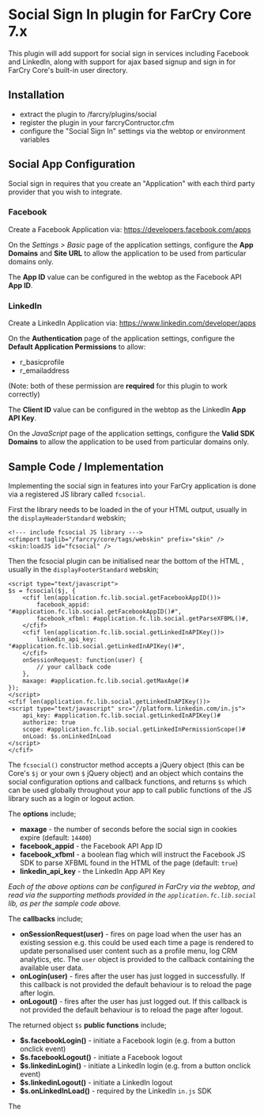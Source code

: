 # Social Sign In plugin for FarCry Core 7.x

This plugin will add support for social sign in services including Facebook and LinkedIn, along with support for ajax based signup and sign in for FarCry Core's built-in user directory.


## Installation

- extract the plugin to /farcry/plugins/social
- register the plugin in your farcryContructor.cfm
- configure the "Social Sign In" settings via the webtop or environment variables


## Social App Configuration

Social sign in requires that you create an "Application" with each third party provider that you wish to integrate.

### Facebook

Create a Facebook Application via:
https://developers.facebook.com/apps

On the *Settings > Basic* page of the application settings, configure the **App Domains** and **Site URL** to allow the application to be used from particular domains only.

The **App ID** value can be configured in the webtop as the Facebook API **App ID**.

### LinkedIn

Create a LinkedIn Application via:
https://www.linkedin.com/developer/apps

On the **Authentication** page of the application settings, configure the **Default Application Permissions** to allow:

- r_basicprofile
- r_emailaddress

(Note: both of these permission are **required** for this plugin to work correctly)

The **Client ID** value can be configured in the webtop as the LinkedIn **App API Key**.

On the *JavaScript* page of the application settings, configure the **Valid SDK Domains** to allow the application to be used from particular domains only.


## Sample Code / Implementation

Implementing the social sign in features into your FarCry application is done via a registered JS library called `fcsocial`.

First the library needs to be loaded in the <head> of your HTML output, usually in the `displayHeaderStandard` webskin;

    <!--- include fcsocial JS library --->
    <cfimport taglib="/farcry/core/tags/webskin" prefix="skin" />
    <skin:loadJS id="fcsocial" />

Then the fcsocial plugin can be initialised near the bottom of the HTML <body>, usually in the `displayFooterStandard` webskin;

    <script type="text/javascript">
    $s = fcsocial($j, {
        <cfif len(application.fc.lib.social.getFacebookAppID())>
            facebook_appid: "#application.fc.lib.social.getFacebookAppID()#",
            facebook_xfbml: #application.fc.lib.social.getParseXFBML()#,
        </cfif>
        <cfif len(application.fc.lib.social.getLinkedInAPIKey())>
            linkedin_api_key: "#application.fc.lib.social.getLinkedInAPIKey()#",
        </cfif>
        onSessionRequest: function(user) {
            // your callback code
        },
        maxage: #application.fc.lib.social.getMaxAge()#
    });
    </script>
    <cfif len(application.fc.lib.social.getLinkedInAPIKey())>
    <script type="text/javascript" src="//platform.linkedin.com/in.js">
        api_key: #application.fc.lib.social.getLinkedInAPIKey()#
        authorize: true
		scope: #application.fc.lib.social.getLinkedInPermissionScope()#
        onLoad: $s.onLinkedInLoad
    </script>
    </cfif>

The `fcsocial()` constructor method accepts a jQuery object (this can be Core's `$j` or your own `$` jQuery object) and an object which contains the social configuration options and callback functions, and returns `$s` which can be used globally throughout your app to call public functions of the JS library such as a login or logout action.

The **options** include;

- **maxage** - the number of seconds before the social sign in cookies expire (default: `14400`)
- **facebook_appid** - the Facebook API App ID
- **facebook_xfbml** - a boolean flag which will instruct the Facebook JS SDK to parse XFBML found in the HTML of the page (default: `true`)
- **linkedin_api_key** - the LinkedIn App API Key

*Each of the above options can be configured in FarCry via the webtop, and read via the supporting methods provided in the `application.fc.lib.social` lib, as per the sample code above.*

The **callbacks** include;

- **onSessionRequest(user)** - fires on page load when the user has an existing session e.g. this could be used each time a page is rendered to update personalised user content such as a profile menu, log CRM analytics, etc. The `user` object is provided to the callback containing the available user data.
- **onLogin(user)** - fires after the user has just logged in successfully. If this callback is not provided the default behaviour is to reload the page after login.
- **onLogout()** - fires after the user has just logged out. If this callback is not provided the default behaviour is to reload the page after logout.

The returned object `$s` **public functions** include;

- **$s.facebookLogin()** - initiate a Facebook login (e.g. from a button onclick event)
- **$s.facebookLogout()** - initiate a Facebook logout
- **$s.linkedinLogin()** - initiate a LinkedIn login (e.g. from a button onclick event)
- **$s.linkedinLogout()** - initiate a LinkedIn logout
- **$s.onLinkedInLoad()** - required by the LinkedIn `in.js` SDK


The <script> block which initialises the LinkedIn in.js also contains some `key: value` options;

- **api_key** - the LinkedIn App API Key
- **authorize** - a flag to check for an existing user authentication token (note: this plugin **requires** the value: `true`)
- **scope** - the LinkedIn App Permission Scope (note: the minimum **required** permissions are: `r_basicprofile r_emailaddress`)
- **onLoad** - the callback to run when the request has been authorized on page load

